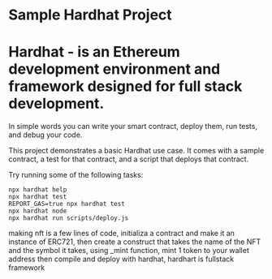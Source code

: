 # Sample Hardhat Project

# Hardhat - is an Ethereum development environment and framework designed for full stack development.

In simple words you can write your smart contract, deploy them, run tests, and debug your code.

This project demonstrates a basic Hardhat use case. It comes with a sample contract, a test for that contract, and a script that deploys that contract.

Try running some of the following tasks:

```shell
npx hardhat help
npx hardhat test
REPORT_GAS=true npx hardhat test
npx hardhat node
npx hardhat run scripts/deploy.js
```

making nft is a few lines of code, initializa a contract and make it an instance of ERC721,
then create a construct that takes the name of the NFT and the symbol it takes,
using \_mint function, mint 1 token to your wallet address
then compile and deploy with hardhat, hardhart is fullstack framework
